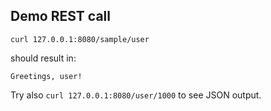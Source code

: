 
## Demo REST call

```
curl 127.0.0.1:8080/sample/user
```

should result in:

```
Greetings, user!
```

Try also ``curl 127.0.0.1:8080/user/1000`` to see JSON output.
